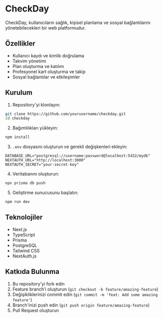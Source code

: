 # CheckDay

CheckDay, kullanıcıların sağlık, kişisel planlama ve sosyal bağlantılarını yönetebilecekleri bir web platformudur.

## Özellikler

- Kullanıcı kaydı ve kimlik doğrulama
- Takvim yönetimi
- Plan oluşturma ve katılım
- Profesyonel kart oluşturma ve takip
- Sosyal bağlantılar ve etkileşimler

## Kurulum

1. Repository'yi klonlayın:
```bash
git clone https://github.com/yourusername/checkday.git
cd checkday
```

2. Bağımlılıkları yükleyin:
```bash
npm install
```

3. `.env` dosyasını oluşturun ve gerekli değişkenleri ekleyin:
```env
DATABASE_URL="postgresql://username:password@localhost:5432/mydb"
NEXTAUTH_URL="http://localhost:3000"
NEXTAUTH_SECRET="your-secret-key"
```

4. Veritabanını oluşturun:
```bash
npx prisma db push
```

5. Geliştirme sunucusunu başlatın:
```bash
npm run dev
```

## Teknolojiler

- Next.js
- TypeScript
- Prisma
- PostgreSQL
- Tailwind CSS
- NextAuth.js

## Katkıda Bulunma

1. Bu repository'yi fork edin
2. Feature branch'i oluşturun (`git checkout -b feature/amazing-feature`)
3. Değişikliklerinizi commit edin (`git commit -m 'feat: Add some amazing feature'`)
4. Branch'inizi push edin (`git push origin feature/amazing-feature`)
5. Pull Request oluşturun
